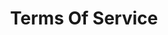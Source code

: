 ---
# This topic lives at
# https://digital.gov/topics/terms-of-service

# Topic Title
title: "Terms Of Service"

# description — keep it short and clear
summary: ""

# Weight
weight: 1

# For more information on managing topics,
# see https://github.com/GSA/digitalgov.gov/wiki/topics
---